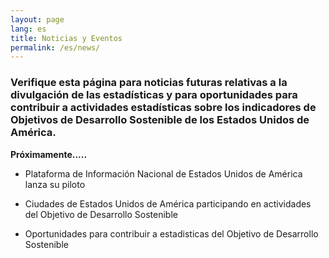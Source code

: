 ```yaml
---
layout: page
lang: es
title: Noticias y Eventos
permalink: /es/news/
---
```


### Verifique esta página para noticias futuras relativas a la divulgación de las estadísticas y para oportunidades para contribuir a actividades estadísticas sobre los indicadores de Objetivos de Desarrollo Sostenible de los Estados Unidos de América.

**Próximamente.....**


- Plataforma de Información Nacional de Estados Unidos de América lanza su piloto

- Ciudades de Estados Unidos de América participando en actividades del Objetivo de Desarrollo Sostenible

- Oportunidades para contribuir a estadisticas del Objetivo de Desarrollo Sostenible